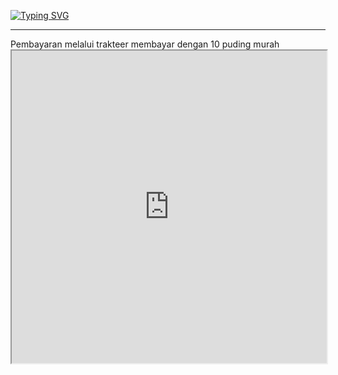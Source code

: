 <a href="https://git.io/typing-svg"><img src="https://readme-typing-svg.herokuapp.com?font=Fira+Code&pause=1000&color=F70000&random=false&width=435&lines=Beli+Jasa+di+Lahnan" alt="Typing SVG"></a>
<hr>
Pembayaran melalui trakteer membayar dengan 10 puding murah

<iframe src="https://trakteer.id/lahnanadi/tip" title="Bayar Melalui Trakteer" width="100%" height="500">
</iframe>
